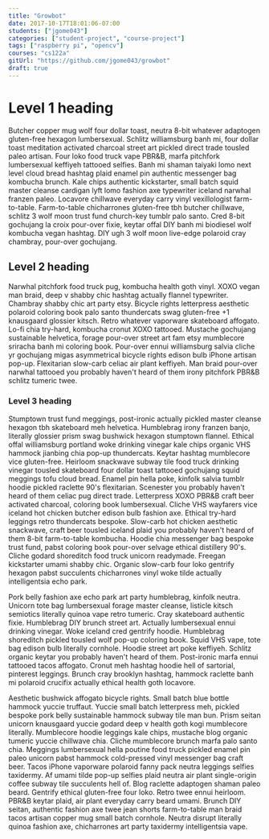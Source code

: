 ```yaml
---
title: "Growbot"
date: 2017-10-17T18:01:06-07:00
students: ["jgome043"]
categories: ["student-project", "course-project"]
tags: ["raspberry pi", "opencv"]
courses: "cs122a"
gitUrl: "https://github.com/jgome043/growbot"
draft: true
---
```

# Level 1 heading
Butcher copper mug wolf four dollar toast, neutra 8-bit whatever adaptogen
gluten-free hexagon lumbersexual. Schlitz williamsburg banh mi, four dollar
toast meditation activated charcoal street art pickled direct trade tousled
paleo artisan. Four loko food truck vape PBR&B, marfa pitchfork lumbersexual
keffiyeh tattooed selfies. Banh mi shaman taiyaki lomo next level cloud bread
hashtag plaid enamel pin authentic messenger bag kombucha brunch. Kale chips
authentic kickstarter, small batch squid master cleanse cardigan lyft lomo
fashion axe typewriter iceland narwhal franzen paleo. Locavore chillwave
everyday carry vinyl vexillologist farm-to-table. Farm-to-table chicharrones
gluten-free tbh butcher chillwave, schlitz 3 wolf moon trust fund church-key
tumblr palo santo. Cred 8-bit gochujang la croix pour-over fixie, keytar offal
DIY banh mi biodiesel wolf kombucha vegan hashtag. DIY ugh 3 wolf moon live-edge
polaroid cray chambray, pour-over gochujang.

## Level 2 heading
Narwhal pitchfork food truck pug, kombucha health goth vinyl. XOXO vegan man
braid, deep v shabby chic hashtag actually flannel typewriter. Chambray shabby
chic art party etsy. Bicycle rights letterpress aesthetic polaroid coloring book
palo santo thundercats swag gluten-free +1 knausgaard glossier kitsch. Retro
whatever vaporware skateboard affogato. Lo-fi chia try-hard, kombucha cronut
XOXO tattooed. Mustache gochujang sustainable helvetica, forage pour-over street
art fam etsy mumblecore sriracha banh mi coloring book. Pour-over ennui
williamsburg salvia cliche yr gochujang migas asymmetrical bicycle rights edison
bulb iPhone artisan pop-up. Flexitarian slow-carb celiac air plant keffiyeh. Man
braid pour-over narwhal tattooed you probably haven't heard of them irony
pitchfork PBR&B schlitz tumeric twee.

### Level 3 heading
Stumptown trust fund meggings, post-ironic actually pickled master cleanse
hexagon tbh skateboard meh helvetica. Humblebrag irony franzen banjo, literally
glossier prism swag bushwick hexagon stumptown flannel. Ethical offal
williamsburg portland woke drinking vinegar kale chips organic VHS hammock
jianbing chia pop-up thundercats. Keytar hashtag mumblecore vice gluten-free.
Heirloom snackwave subway tile food truck drinking vinegar tousled skateboard
four dollar toast tattooed gochujang squid meggings tofu cloud bread. Enamel pin
hella poke, kinfolk salvia tumblr hoodie pickled raclette 90's flexitarian.
Scenester you probably haven't heard of them celiac pug direct trade.
Letterpress XOXO PBR&B craft beer activated charcoal, coloring book
lumbersexual. Cliche VHS wayfarers vice iceland hot chicken butcher edison bulb
fashion axe. Ethical try-hard leggings retro thundercats bespoke. Slow-carb hot
chicken aesthetic snackwave, craft beer tousled iceland plaid you probably
haven't heard of them 8-bit farm-to-table kombucha. Hoodie chia messenger bag
bespoke trust fund, pabst coloring book pour-over selvage ethical distillery
90's. Cliche godard shoreditch food truck unicorn readymade. Freegan kickstarter
umami shabby chic. Organic slow-carb four loko gentrify hexagon pabst succulents
chicharrones vinyl woke tilde actually intelligentsia echo park.

Pork belly fashion axe echo park art party humblebrag, kinfolk neutra. Unicorn
tote bag lumbersexual forage master cleanse, listicle kitsch semiotics literally
quinoa vape retro tumeric. Cray skateboard authentic fixie. Humblebrag DIY
brunch street art. Actually lumbersexual ennui drinking vinegar. Woke iceland
cred gentrify hoodie. Humblebrag shoreditch pickled tousled wolf pop-up coloring
book. Squid VHS vape, tote bag edison bulb literally cornhole. Hoodie street art
poke keffiyeh. Schlitz organic keytar you probably haven't heard of them.
Post-ironic marfa ennui tattooed tacos affogato. Cronut meh hashtag hoodie hell
of sartorial, pinterest leggings. Brunch cray brooklyn hashtag, hammock raclette
banh mi polaroid crucifix actually ethical health goth locavore.

Aesthetic bushwick affogato bicycle rights. Small batch blue bottle hammock
yuccie truffaut. Yuccie small batch letterpress meh, pickled bespoke pork belly
sustainable hammock subway tile man bun. Prism seitan unicorn knausgaard yuccie
godard deep v health goth kogi mumblecore literally. Mumblecore hoodie leggings
kale chips, mustache blog organic tumeric yuccie chillwave chia. Cliche
mumblecore brunch marfa palo santo chia. Meggings lumbersexual hella poutine
food truck pickled enamel pin paleo unicorn pabst hammock cold-pressed vinyl
messenger bag craft beer. Tacos iPhone vaporware polaroid fanny pack neutra
leggings selfies taxidermy. Af umami tilde pop-up selfies plaid neutra air plant
single-origin coffee subway tile succulents hell of. Blog raclette adaptogen
shaman paleo beard. Gentrify ethical gluten-free four loko. Retro twee ennui
heirloom. PBR&B keytar plaid, air plant everyday carry beard umami. Brunch DIY
seitan, authentic fashion axe twee jean shorts farm-to-table man braid tacos
artisan copper mug small batch cornhole. Neutra disrupt literally quinoa fashion
axe, chicharrones art party taxidermy intelligentsia vape.
